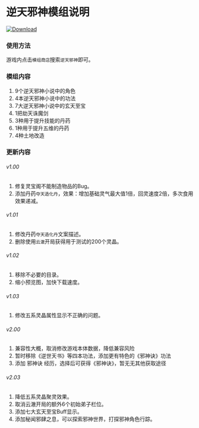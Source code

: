 # 逆天邪神模组说明
[![Download](https://img.shields.io/badge/QQ-283831361-blue.svg)](https://jq.qq.com/?_wv=1027&k=5p6CGHM)

### 使用方法

游戏内点击`模组商店`搜索`逆天邪神`即可。

### 模组内容

1. 9个逆天邪神小说中的角色
2. 4本逆天邪神小说中的功法
3. 7大逆天邪神小说中的玄天至宝
4. 1把劫天诛魔剑
5. 3种用于提升技能的丹药
6. 1种用于提升五维的丹药
7. 4种土地改造

### 更新内容

###### v1.00
1. 修复灵宝阁不能制造物品的Bug。
2. 添加丹药`夺天造化丹`，效果：增加基础灵气最大值1倍，回灵速度2倍，多次食用效果递减。

###### v1.01
1. 修改丹药`夺天造化丹`文案描述。
2. 删除使用`云澈`开局获得用于测试的200个灵晶。

###### v1.02
1. 移除不必要的目录。
2. 缩小预览图，加快下载速度。

###### v1.03
1. 修改五系灵晶属性显示不正确的问题。

###### v2.00
1. 兼容性大概，取消修改游戏本体数据，降低兼容风险
2. 暂时移除《逆世天书》等四本功法，添加更有特色的《邪神诀》功法
3. 添加 邪神诀 经历，选择后可获得《邪神诀》，暂无无其他获取途径

###### v2.03
1. 降低五系灵晶聚灵效果。
2. 取消云澈开局的额外6个初始弟子栏位。
3. 添加七大玄天至宝Buff显示。
4. 添加秘闻邪肆之息，可以探索邪神世界，打探邪神角色行踪。
